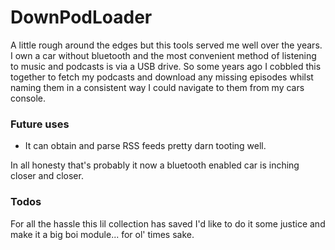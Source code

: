 # DownPodLoader

A little rough around the edges but this tools served me well over the years.
I own a car without bluetooth and the most convenient method of listening to
music and podcasts is via a USB drive. So some years ago I cobbled this 
together to fetch my podcasts and download any missing episodes whilst naming
them in a consistent way I could navigate to them from my cars console.

### Future uses

- It can obtain and parse RSS feeds pretty darn tooting well.

In all honesty that's probably it now a bluetooth enabled car is inching closer
and closer.

### Todos

For all the hassle this lil collection has saved I'd like to do it some justice
and make it a big boi module... for ol' times sake.
